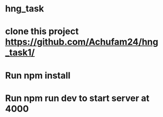# hng_task

# clone this project https://github.com/Achufam24/hng_task1/

# Run npm install

# Run npm run dev to start server at 4000
